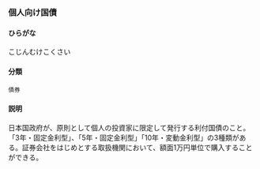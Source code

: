 <div style="display:none;">

## [あ行](securities-terms?id=あ行)
## [か行](securities-terms?id=か行)

</div>

### 個人向け国債

#### ひらがな

こじんむけこくさい

#### 分類

`債券`

#### 説明

日本国政府が、原則として個人の投資家に限定して発行する利付国債のこと。「3年・固定金利型」、「5年・固定金利型」「10年・変動金利型」の3種類がある。証券会社をはじめとする取扱機関において、額面1万円単位で購入することができる。

<div style="display:none;">

## [さ行](securities-terms?id=さ行)
## [た行](securities-terms?id=た行)
## [な行](securities-terms?id=な行)
## [は行](securities-terms?id=は行)
## [ま行](securities-terms?id=ま行)
## [や行](securities-terms?id=や行)
## [ら行](securities-terms?id=ら行)
## [わ行](securities-terms?id=わ行)
## [英数字・記号](securities-terms?id=英数字・記号)

</div>

